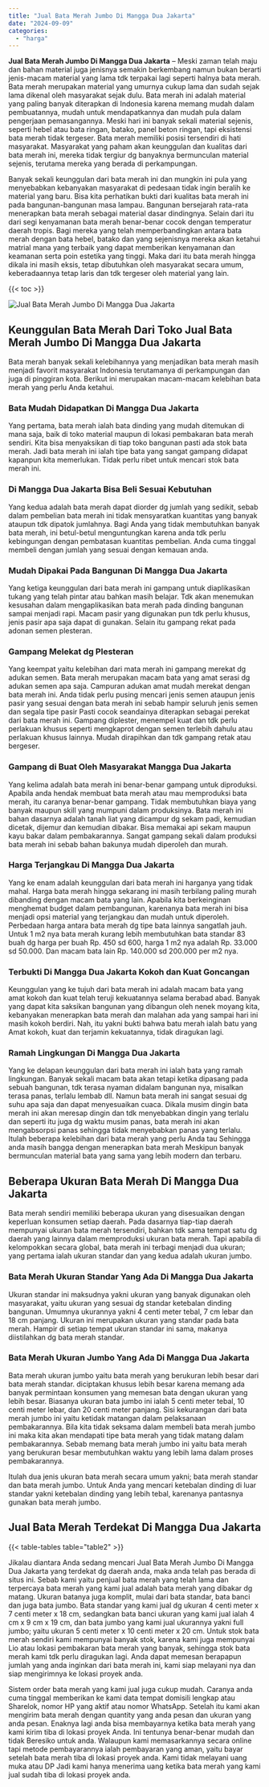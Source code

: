 ```yaml
---
title: "Jual Bata Merah Jumbo Di Mangga Dua Jakarta"
date: "2024-09-09"
categories: 
  - "harga"
---
```


**Jual Bata Merah Jumbo Di Mangga Dua Jakarta** – Meski zaman telah maju dan bahan material juga jenisnya semakin berkembang namun bukan berarti jenis-macam material yang lama tdk terpakai lagi seperti halnya bata merah. Bata merah merupakan material yang umurnya cukup lama dan sudah sejak lama dikenal oleh masyarakat sejak dulu. Bata merah ini adalah material yang paling banyak diterapkan di Indonesia karena memang mudah dalam pembuatannya, mudah untuk mendapatkannya dan mudah pula dalam pengerjaan pemasangannya. Meski hari ini banyak sekali material sejenis, seperti hebel atau bata ringan, batako, panel beton ringan, tapi eksistensi bata merah tidak tergeser. Bata merah memiliki posisi tersendiri di hati masyarakat. Masyarakat yang paham akan keunggulan dan kualitas dari bata merah ini, mereka tidak tergiur dg banyaknya bermunculan material sejenis, terutama mereka yang berada di perkampungan.

Banyak sekali keunggulan dari bata merah ini dan mungkin ini pula yang menyebabkan kebanyakan masyarakat di pedesaan tidak ingin beralih ke material yang baru. Bisa kita perhatikan bukti dari kualitas bata merah ini pada bangunan-bangunan masa lampau. Bangunan bersejarah rata-rata menerapkan bata merah sebagai material dasar dindingnya. Selain dari itu dari segi kenyamanan bata merah benar-benar cocok dengan temperatur daerah tropis. Bagi mereka yang telah memperbandingkan antara bata merah dengan bata hebel, batako dan yang sejenisnya mereka akan ketahui matrial mana yang terbaik yang dapat memberikan kenyamanan dan keamanan serta poin estetika yang tinggi. Maka dari itu bata merah hingga dikala ini masih eksis, tetap dibutuhkan oleh masyarakat secara umum, keberadaannya tetap laris dan tdk tergeser oleh material yang lain.

{{< toc >}}

![Jual Bata Merah Jumbo Di Mangga Dua Jakarta](/images/jual-bata-merah-35.png)

## Keunggulan Bata Merah Dari Toko Jual Bata Merah Jumbo Di Mangga Dua Jakarta

Bata merah banyak sekali kelebihannya yang menjadikan bata merah masih menjadi favorit masyarakat Indonesia terutamanya di perkampungan dan juga di pinggiran kota. Berikut ini merupakan macam-macam kelebihan bata merah yang perlu Anda ketahui.

### Bata Mudah Didapatkan Di Mangga Dua Jakarta

Yang pertama, bata merah ialah bata dinding yang mudah ditemukan di mana saja, baik di toko material maupun di lokasi pembakaran bata merah sendiri. Kita bisa menyaksikan di tiap toko bangunan pasti ada stok bata merah. Jadi bata merah ini ialah tipe bata yang sangat gampang didapat kapanpun kita memerlukan. Tidak perlu ribet untuk mencari stok bata merah ini.

### Di Mangga Dua Jakarta Bisa Beli Sesuai Kebutuhan

Yang kedua adalah bata merah dapat diorder dg jumlah yang sedikit, sebab dalam pembelian bata merah ini tidak mensyaratkan kuantitas yang banyak ataupun tdk dipatok jumlahnya. Bagi Anda yang tidak membutuhkan banyak bata merah, ini betul-betul menguntungkan karena anda tdk perlu kebingungan dengan pembatasan kuantitas pembelian. Anda cuma tinggal membeli dengan jumlah yang sesuai dengan kemauan anda.

### Mudah Dipakai Pada Bangunan Di Mangga Dua Jakarta

Yang ketiga keunggulan dari bata merah ini gampang untuk diaplikasikan tukang yang telah pintar atau bahkan masih belajar. Tdk akan menemukan kesusahan dalam mengaplikasikan bata merah pada dinding bangunan sampai menjadi rapi. Macam pasir yang digunakan pun tdk perlu khusus, jenis pasir apa saja dapat di gunakan. Selain itu gampang rekat pada adonan semen plesteran.

### Gampang Melekat dg Plesteran

Yang keempat yaitu kelebihan dari mata merah ini gampang merekat dg adukan semen. Bata merah merupakan macam bata yang amat serasi dg adukan semen apa saja. Campuran adukan amat mudah merekat dengan bata merah ini. Anda tidak perlu pusing mencari jenis semen ataupun jenis pasir yang sesuai dengan bata merah ini sebab hampir seluruh jenis semen dan segala tipe pasir Pasti cocok seandainya diterapkan sebagai perekat dari bata merah ini. Gampang diplester, menempel kuat dan tdk perlu perlakuan khusus seperti mengkaprot dengan semen terlebih dahulu atau perlakuan khusus lainnya. Mudah dirapihkan dan tdk gampang retak atau bergeser.

### Gampang di Buat Oleh Masyarakat Mangga Dua Jakarta

Yang kelima adalah bata merah ini benar-benar gampang untuk diproduksi. Apabila anda hendak membuat bata merah atau mau memproduksi bata merah, itu caranya benar-benar gampang. Tidak membutuhkan biaya yang banyak maupun skill yang mumpuni dalam produksinya. Bata merah ini bahan dasarnya adalah tanah liat yang dicampur dg sekam padi, kemudian dicetak, dijemur dan kemudian dibakar. Bisa memakai api sekam maupun kayu bakar dalam pembakarannya. Sangat gampang sekali dalam produksi bata merah ini sebab bahan bakunya mudah diperoleh dan murah.

### Harga Terjangkau Di Mangga Dua Jakarta

Yang ke enam adalah keunggulan dari bata merah ini harganya yang tidak mahal. Harga bata merah hingga sekarang ini masih terbilang paling murah dibanding dengan macam bata yang lain. Apabila kita berkeinginan menghemat budget dalam pembangunan, karenanya bata merah ini bisa menjadi opsi material yang terjangkau dan mudah untuk diperoleh. Perbedaan harga antara bata merah dg tipe bata lainnya sangatlah jauh. Untuk 1 m2 nya bata merah kurang lebih membutuhkan bata standar 83 buah dg harga per buah Rp. 450 sd 600, harga 1 m2 nya adalah Rp. 33.000 sd 50.000. Dan macam bata lain Rp. 140.000 sd 200.000 per m2 nya.

### Terbukti Di Mangga Dua Jakarta Kokoh dan Kuat Goncangan

Keunggulan yang ke tujuh dari bata merah ini adalah macam bata yang amat kokoh dan kuat telah teruji kekuatannya selama berabad abad. Banyak yang dapat kita saksikan bangunan yang dibangun oleh nenek moyang kita, kebanyakan menerapkan bata merah dan malahan ada yang sampai hari ini masih kokoh berdiri. Nah, itu yakni bukti bahwa batu merah ialah batu yang Amat kokoh, kuat dan terjamin kekuatannya, tidak diragukan lagi.

### Ramah Lingkungan Di Mangga Dua Jakarta

Yang ke delapan keunggulan dari bata merah ini ialah bata yang ramah lingkungan. Banyak sekali macam bata akan tetapi ketika dipasang pada sebuah bangunan, tdk terasa nyaman didalam bangunan nya, misalkan terasa panas, terlalu lembab dll. Namun bata merah ini sangat sesuai dg suhu apa saja dan dapat menyesuaikan cuaca. Dikala musim dingin bata merah ini akan meresap dingin dan tdk menyebabkan dingin yang terlalu dan seperti itu juga dg waktu musim panas, bata merah ini akan mengabsorpsi panas sehingga tidak menyebabkan panas yang terlalu. Itulah beberapa kelebihan dari bata merah yang perlu Anda tau Sehingga anda masih bangga dengan menerapkan bata merah Meskipun banyak bermunculan material bata yang sama yang lebih modern dan terbaru.

## Beberapa Ukuran Bata Merah Di Mangga Dua Jakarta

Bata merah sendiri memiliki beberapa ukuran yang disesuaikan dengan keperluan konsumen setiap daerah. Pada dasarnya tiap-tiap daerah mempunyai ukuran bata merah tersendiri, bahkan tdk sama tempat satu dg daerah yang lainnya dalam memproduksi ukuran bata merah. Tapi apabila di kelompokkan secara global, bata merah ini terbagi menjadi dua ukuran; yang pertama ialah ukuran standar dan yang kedua adalah ukuran jumbo.

### Bata Merah Ukuran Standar Yang Ada Di Mangga Dua Jakarta

Ukuran standar ini maksudnya yakni ukuran yang banyak digunakan oleh masyarakat, yaitu ukuran yang sesuai dg standar ketebalan dinding bangunan. Umumnya ukurannya yakni 4 centi meter tebal, 7 cm lebar dan 18 cm panjang. Ukuran ini merupakan ukuran yang standar pada bata merah. Hampir di setiap tempat ukuran standar ini sama, makanya diistilahkan dg bata merah standar.

### Bata Merah Ukuran Jumbo Yang Ada Di Mangga Dua Jakarta

Bata merah ukuran jumbo yaitu bata merah yang berukuran lebih besar dari bata merah standar. diciptakan khusus lebih besar karena memang ada banyak permintaan konsumen yang memesan bata dengan ukuran yang lebih besar. Biasanya ukuran bata jumbo ini ialah 5 centi meter tebal, 10 centi meter lebar, dan 20 centi meter panjang. Sisi kekurangan dari bata merah jumbo ini yaitu ketidak matangan dalam pelaksanaan pembakarannya. Bila kita tidak seksama dalam membeli bata merah jumbo ini maka kita akan mendapati tipe bata merah yang tidak matang dalam pembakarannya. Sebab memang bata merah jumbo ini yaitu bata merah yang berukuran besar membutuhkan waktu yang lebih lama dalam proses pembakarannya.

Itulah dua jenis ukuran bata merah secara umum yakni; bata merah standar dan bata merah jumbo. Untuk Anda yang mencari ketebalan dinding di luar standar yakni ketebalan dinding yang lebih tebal, karenanya pantasnya gunakan bata merah jumbo.

## Jual Bata Merah Terdekat Di Mangga Dua Jakarta

{{< table-tables table="table2" >}}

Jikalau diantara Anda sedang mencari Jual Bata Merah Jumbo Di Mangga Dua Jakarta yang terdekat dg daerah anda, maka anda telah pas berada di situs ini. Sebab kami yaitu penjual bata merah yang telah lama dan terpercaya bata merah yang kami jual adalah bata merah yang dibakar dg matang. Ukuran batanya juga komplit, mulai dari bata standar, bata banci dan juga bata jumbo. Bata standar yang kami jual dg ukuran 4 centi meter x 7 centi meter x 18 cm, sedangkan bata banci ukuran yang kami jual ialah 4 cm x 9 cm x 19 cm, dan bata jumbo yang kami jual ukurannya yakni full jumbo; yaitu ukuran 5 centi meter x 10 centi meter x 20 cm. Untuk stok bata merah sendiri kami mempunyai banyak stok, karena kami juga mempunyai Lio atau lokasi pembakaran bata merah yang banyak, sehingga stok bata merah kami tdk perlu diragukan lagi. Anda dapat memesan berapapun jumlah yang anda inginkan dari bata merah ini, kami siap melayani nya dan siap mengirimnya ke lokasi proyek anda.

Sistem order bata merah yang kami jual juga cukup mudah. Caranya anda cuma tinggal memberikan ke kami data tempat domisili lengkap atau Sharelok, nomor HP yang aktif atau nomor WhatsApp. Setelah itu kami akan mengirim bata merah dengan quantity yang anda pesan dan ukuran yang anda pesan. Enaknya lagi anda bisa membayarnya ketika bata merah yang kami kirim tiba di lokasi proyek Anda. Ini tentunya benar-benar mudah dan tidak Beresiko untuk anda. Walaupun kami memasarkannya secara online tapi metode pembayarannya ialah pembayaran yang aman, yaitu bayar setelah bata merah tiba di lokasi proyek anda. Kami tidak melayani uang muka atau DP Jadi kami hanya menerima uang ketika bata merah yang kami jual sudah tiba di lokasi proyek anda.
